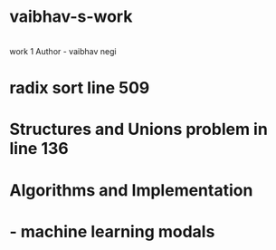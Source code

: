 # vaibhav-s-work
<br>
work 1 
Author - vaibhav negi

# radix sort line 509

# Structures and Unions problem  in line 136 

# Algorithms and Implementation
# - machine learning modals

